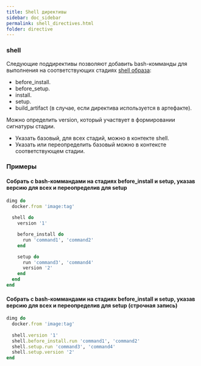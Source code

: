 ```yaml
---
title: Shell директивы
sidebar: doc_sidebar
permalink: shell_directives.html
folder: directive
---
```


### shell
Следующие поддирективы позволяют добавить bash-комманды для выполнения на соответствующих стадиях [shell образа](definitions.html#shell-приложение):

* before_install.
* before_setup.
* install.
* setup.
* build_artifact (в случае, если директива используется в артефакте).

Можно определить version, который участвует в формировании сигнатуры стадии.

* Указать базовый, для всех стадий, можно в контекте shell.
* Указать или переопределить базовый можно в контексте соответствующем стадии.

### Примеры

#### Собрать с bash-коммандами на стадиях before_install и setup, указав версию для всех и переопределив для setup
```ruby
dimg do
  docker.from 'image:tag'
  
  shell do
    version '1'

    before_install do
      run 'command1', 'command2'
    end

    setup do
      run 'command3', 'command4'
      version '2'
    end
  end
end
```

#### Собрать с bash-коммандами на стадиях before_install и setup, указав версию для всех и переопределив для setup (строчная запись)
```ruby
dimg do
  docker.from 'image:tag'
  
  shell.version '1'
  shell.before_install.run 'command1', 'command2'
  shell.setup.run 'command3', 'command4'
  shell.setup.version '2'
end
```

